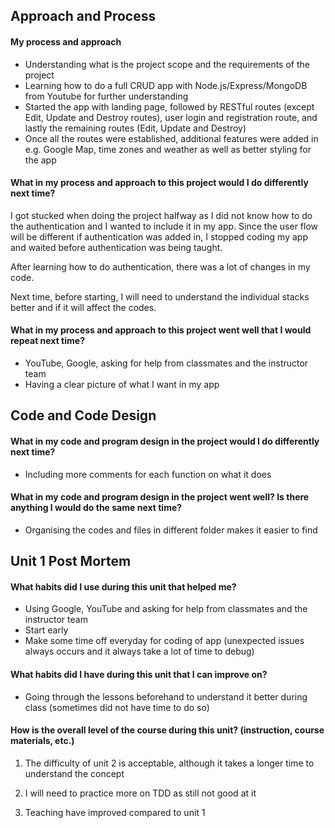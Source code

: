 ## Approach and Process

#### My process and approach
- Understanding what is the project scope and the requirements of the project
- Learning how to do a full CRUD app with Node.js/Express/MongoDB from Youtube for further understanding
- Started the app with landing page, followed by RESTful routes (except Edit, Update and Destroy routes), user login and registration route, and lastly the remaining routes (Edit, Update and Destroy)
- Once all the routes were established, additional features were added in e.g. Google Map, time zones and weather as well as better styling for the app

#### What in my process and approach to this project would I do differently next time?
I got stucked when doing the project halfway as I did not know how to do the authentication and I wanted to include it in my app. Since the user flow will be different if authentication was added in, I stopped coding my app and waited before authentication was being taught.

After learning how to do authentication, there was a lot of changes in my code.

Next time, before starting, I will need to understand the individual stacks better and if it will affect the codes.

#### What in my process and approach to this project went well that I would repeat next time?
- YouTube, Google, asking for help from classmates and the instructor team
- Having a clear picture of what I want in my app

## Code and Code Design

#### What in my code and program design in the project would I do differently next time?
- Including more comments for each function on what it does

#### What in my code and program design in the project went well? Is there anything I would do the same next time?
- Organising the codes and files in different folder makes it easier to find

## Unit 1 Post Mortem

#### What habits did I use during this unit that helped me?
- Using Google, YouTube and asking for help from classmates and the instructor team
- Start early
- Make some time off everyday for coding of app (unexpected issues always occurs and it always take a lot of time to debug)

#### What habits did I have during this unit that I can improve on?
- Going through the lessons beforehand to understand it better during class (sometimes did not have time to do so)

#### How is the overall level of the course during this unit? (instruction, course materials, etc.)
1. The difficulty of unit 2 is acceptable, although it takes a longer time to understand the concept

2. I will need to practice more on TDD as still not good at it

3. Teaching have improved compared to unit 1